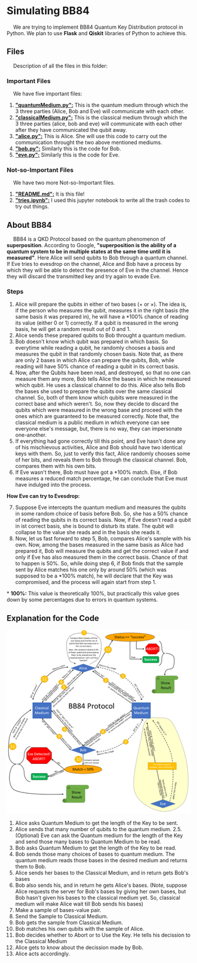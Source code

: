 # Simulating BB84

&emsp; We are trying to implement BB84 Quantum Key Distribution protocol in Python. We plan to use **Flask** and **Qiskit** libraries of Python to achieve this.

## Files

&emsp; Description of all the files in this folder:

### Important Files

&emsp; We have five important files:

1. [**"quantumMedium.py":**](./quantumMedium.py) This is the quantum medium through which the 3 three parties (Alice, Bob and Eve) will communicate with each other.
2. [**"classicalMedium.py":**](./classicalMedium.py) This is the classical medium through which the 3 three parties (alice, bob and eve) will communicate with each other after they have communicated the qubit away.
3. [**"alice.py":**](./alice.py) This is Alice. She will use this code to carry out the communication throught the two above mentioned mediums.
4. [**"bob.py":**](./bob.py) Similarly this is the code for Bob.
5. [**"eve.py":**](./eve.py) Similarly this is the code for Eve.

### Not-so-Important Files

&emsp; We have two more Not-so-Important files.

1. [**"README.md":**](./README.md) It is this file!
2. [**"tries.ipynb":**](./tries.ipynb) I used this jupyter notebook to write all the trash codes to try out things.

## About BB84

&emsp; BB84 is a QKD Protocol based on the quantum phenomenon of **superposition**. According to Google, **"superposition is the ability of a quantum system to be in multiple states at the same time until it is measured"**. Here Alice will send qubits to Bob through a quantum channel. If Eve tries to evesdrop on the channel, Alice and Bob have a process by which they will be able to detect the presence of Eve in the channel. Hence they will discard the transmitted key and try again to evade Eve.

### Steps

1. Alice will prepare the qubits in either of two bases (+ or ×). The idea is, if the person who measures the qubit, measures it in the right basis (the same basis it was prepared in), he will have a *100% chance of reading its value (either 0 or 1) correctly. If a qubit is measured in the wrong basis, he will get a random result out of 0 and 1.
2. Alice sends these prepared qubits to Bob throught a quantum medium.
3. Bob doesn't know which qubit was prepared in which basis. So everytime while reading a qubit, he randomly chooses a basis and measures the qubit in that randomly chosen basis. Note that, as there are only 2 bases in which Alice can prepare the qubits, Bob, while reading will have 50% chance of reading a qubit in its correct basis.
4. Now, after the Qubits have been read, and destroyed, so that no one can measure them any more, Bob tells Alice the bases in which he measured which qubit. He uses a classical channel to do this. Alice also tells Bob the bases she used to prepare the qubits over the same classical channel. So, both of them know which qubits were measured in the correct base and which weren't. So, now they decide to discard the qubits which were measured in the wrong base and proceed with the ones which are guaranteed to be measured correctly. Note that, the classical medium is a public medium in which everyone can see everyone else's message, but, there is no way, they can impersonate one-another.
5. If everything had gone correctly till this point, and Eve hasn't done any of his mischievous activities, Alice and Bob should have two identical keys with them. So, just to verify this fact, Alice randomly chooses some of her bits, and reveals them to Bob through the classical channel. Bob, compares them with his own bits.
6. If Eve wasn't there, Bob must have got a *100% match. Else, if Bob measures a reduced match percentage, he can conclude that Eve must have indulged into the process.

**How Eve can try to Evesdrop:**

7. Suppose Eve intercepts the quantum medium and measures the qubits in some random choice of basis before Bob. So, she has a 50% chance of reading the qubits in its correct basis. Now, if Eve doesn't read a qubit in ist correct basis, she is bound to disturb its state. The qubit will collapse to the value she reads and in the basis she reads it.
8. Now, let us fast forward to step 5, Bob, compares Alice's sample with his own. Now, among the bases measured in the same basis as Alice had prepared it, Bob will measure the qubits and get the correct value if and only if Eve has also measured them in the correct basis. Chance of that to happen is 50%. So, while doing step 6, if Bob finds that the sample sent by Alice matches his one only by around 50% (which was supposed to be a *100% match), he will declare that the Key was compromised, and the process will again start from step 1.

 \* **100%:** This value is theoretically 100%, but practically this value goes down by some percentages due to errors in quantum systems.

## Explanation for the Code

![BB84 Protocol Schematic](./references/Flow_Chart.png)

 1. Alice asks Quantum Medium to get the length of the Key to be sent.
 2. Alice sends that many number of qubits to the quantum medium.
 2.5. (Optional) Eve can ask the Quantum medium for the length of the Key and send those many bases to Quantum Medium to be read.
 3. Bob asks Quantum Medium to get the length of the Key to be read.
 4. Bob sends those many choices of bases to quantum medium. The quantum medium reads those bases in the desired medium and returns them to Bob.
 5. Alice sends her bases to the Classical Medium, and in return gets Bob's bases
 6. Bob also sends his, and in return he gets Alice's bases. (Note, suppose Alice requests the server for Bob's bases by giving her own bases, but Bob hasn't given his bases to the classical medium yet. So, classical medium will make Alice wait till Bob sends his bases)
 7. Make a sample of bases-value pair.
 8. Send the Sample to Classical Medium.
 9. Bob gets the sample from Classical Medium.
 10. Bob matches his own qubits with the sample of Alice.
 11. Bob decides whether to Abort or to Use the Key. He tells his decission to the Classical Medium
 12. Alice gets to know about the decission made by Bob.
 13. Alice acts accordingly.
